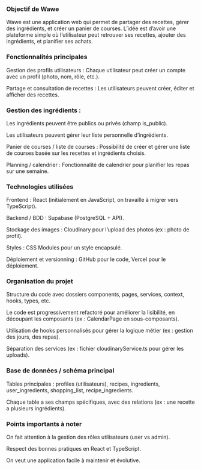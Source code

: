 ### Objectif de Wawe

Wawe est une application web qui permet de partager des recettes, gérer des ingrédients, et créer un panier de courses. L’idée est d’avoir une plateforme simple où l’utilisateur peut retrouver ses recettes, ajouter des ingrédients, et planifier ses achats.

### Fonctionnalités principales

Gestion des profils utilisateurs : Chaque utilisateur peut créer un compte avec un profil (photo, nom, rôle, etc.).

Partage et consultation de recettes : Les utilisateurs peuvent créer, éditer et afficher des recettes.

### Gestion des ingrédients :

Les ingrédients peuvent être publics ou privés (champ is_public).

Les utilisateurs peuvent gérer leur liste personnelle d’ingrédients.

Panier de courses / liste de courses : Possibilité de créer et gérer une liste de courses basée sur les recettes et ingrédients choisis.

Planning / calendrier : Fonctionnalité de calendrier pour planifier les repas sur une semaine.

### Technologies utilisées

Frontend : React (initialement en JavaScript, on travaille à migrer vers TypeScript).

Backend / BDD : Supabase (PostgreSQL + API).

Stockage des images : Cloudinary pour l’upload des photos (ex : photo de profil).

Styles : CSS Modules pour un style encapsulé.

Déploiement et versionning : GitHub pour le code, Vercel pour le déploiement.

### Organisation du projet

Structure du code avec dossiers components, pages, services, context, hooks, types, etc.

Le code est progressivement refactoré pour améliorer la lisibilité, en découpant les composants (ex : CalendarPage en sous-composants).

Utilisation de hooks personnalisés pour gérer la logique métier (ex : gestion des jours, des repas).

Séparation des services (ex : fichier cloudinaryService.ts pour gérer les uploads).

### Base de données / schéma principal

Tables principales : profiles (utilisateurs), recipes, ingredients, user_ingredients, shopping_list, recipe_ingredients.

Chaque table a ses champs spécifiques, avec des relations (ex : une recette a plusieurs ingrédients).

### Points importants à noter

On fait attention à la gestion des rôles utilisateurs (user vs admin).

Respect des bonnes pratiques en React et TypeScript.

On veut une application facile à maintenir et évolutive.
